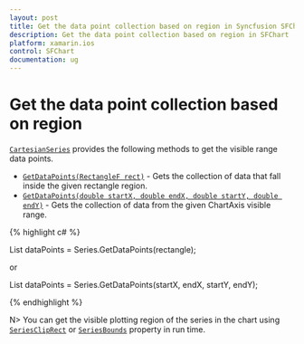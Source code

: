 ```yaml
---
layout: post
title: Get the data point collection based on region in Syncfusion SFChart
description: Get the data point collection based on region in SFChart
platform: xamarin.ios
control: SFChart
documentation: ug
---
```


# Get the data point collection based on region

[`CartesianSeries`](https://help.syncfusion.com/cr/xamarin-ios/Syncfusion.SfChart.iOS.SFCartesianSeries.html) provides the following methods to get the visible range data points.

* [`GetDataPoints(RectangleF rect)`](https://help.syncfusion.com/cr/xamarin-ios/Syncfusion.SfChart.iOS.SFCartesianSeries.html#Syncfusion_SfChart_iOS_SFCartesianSeries_GetDataPoints_System_Drawing_RectangleF_) - Gets the collection of data that fall inside the given rectangle region.
* [`GetDataPoints(double startX, double endX, double startY, double endY)`](https://help.syncfusion.com/cr/xamarin-ios/Syncfusion.SfChart.iOS.SFCartesianSeries.html#Syncfusion_SfChart_iOS_SFCartesianSeries_GetDataPoints_System_Double_System_Double_System_Double_System_Double_) - Gets the collection of data from the given ChartAxis visible range.

{% highlight c# %}

List<object> dataPoints = Series.GetDataPoints(rectangle);

or

List<object> dataPoints = Series.GetDataPoints(startX, endX, startY, endY);

{% endhighlight  %}

N> You can get the visible plotting region of the series in the chart using [`SeriesClipRect`](https://help.syncfusion.com/cr/xamarin-ios/Syncfusion.SfChart.iOS.SFChart.html#Syncfusion_SfChart_iOS_SFChart_SeriesClipRect) or [`SeriesBounds`](https://help.syncfusion.com/cr/xamarin-ios/Syncfusion.SfChart.iOS.ChartBase.html#Syncfusion_SfChart_iOS_ChartBase_SeriesBounds) property in run time.
